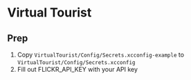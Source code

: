 # Virtual Tourist

## Prep 

1. Copy `VirtualTourist/Config/Secrets.xcconfig-example` to `VirtualTourist/Config/Secrets.xcconfig`
2. Fill out FLICKR_API_KEY with your API key

